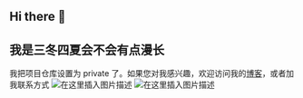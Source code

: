 ## Hi there 👋

## 我是三冬四夏会不会有点漫长
我把项目仓库设置为 private 了。如果您对我感兴趣，欢迎访问我的[博客](https://t-z-s.blog.csdn.net/)，或者加我联系方式
![在这里插入图片描述](https://i-blog.csdnimg.cn/direct/7e9c020fed51483ab33743ef32e605f0.jpeg)
![在这里插入图片描述](https://i-blog.csdnimg.cn/direct/3b36191a27d24cac9ad17e0abfc4ad2b.jpeg)

<!--
**t-zs/t-zs** is a ✨ _special_ ✨ repository because its `README.md` (this file) appears on your GitHub profile.

Here are some ideas to get you started:

- 🔭 I’m currently working on ...
- 🌱 I’m currently learning ...
- 👯 I’m looking to collaborate on ...
- 🤔 I’m looking for help with ...
- 💬 Ask me about ...
- 📫 How to reach me: ...
- 😄 Pronouns: ...
- ⚡ Fun fact: ...
-->
